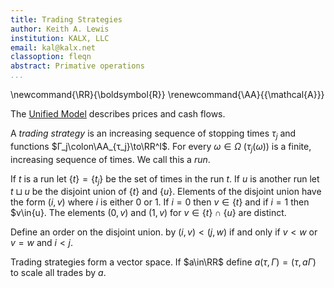 ```yaml
---
title: Trading Strategies
author: Keith A. Lewis
institution: KALX, LLC
email: kal@kalx.net
classoption: fleqn
abstract: Primative operations
...
```


\newcommand{\RR}{\boldsymbol{R}}
\renewcommand{\AA}{{\mathcal{A}}}

The [Unified Model](um0.html) describes prices and cash flows.

A _trading strategy_ is an increasing sequence of stopping times $τ_j$
and functions $Γ_j\colon\AA_{τ_j}\to\RR^I$.
For every $ω\in Ω$ $(τ_j(ω))$ is a finite, increasing sequence of times.
We call this a _run_.

If $t$ is a run let $\{t\} = \{t_j\}$ be the set of times in the run $t$.
If $u$ is another run let $t\sqcup u$ be the disjoint union of $\{t\}$ and
$\{u\}$. Elements of the disjoint union have the form $(i, v)$ where
$i$ is either 0 or 1. If $i = 0$ then $v\in\{t\}$ and if $i = 1$
then $v\in\{u\}. The elements $(0, v)$ and $(1, v)$ for $v\in \{t\}\cap\{u\}$
are distinct.

Define an order on the disjoint union.
by $(i, v) < (j,w)$ if and only if $v < w$ or $v = w$ and $i < j$.

Trading strategies form a vector space. If $a\in\RR$ define $a(τ, Γ) = (τ, aΓ)$
to scale all trades by $a$.
